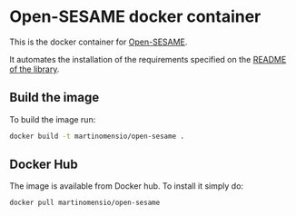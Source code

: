 # Open-SESAME docker container

This is the docker container for [Open-SESAME](https://github.com/swabhs/open-sesame).

It automates the installation of the requirements specified on the [README of the library](https://github.com/swabhs/open-sesame/blob/master/README.md).

## Build the image

To build the image run:
```bash
docker build -t martinomensio/open-sesame .
```

## Docker Hub

The image is available from Docker hub. To install it simply do:

```bash
docker pull martinomensio/open-sesame
```
